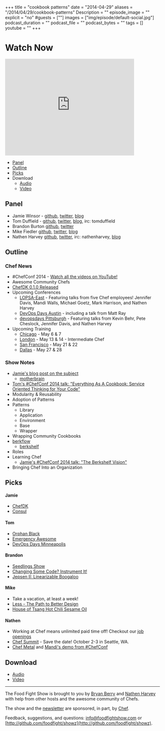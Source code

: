 +++
title = "cookbook patterns"
date = "2014-04-29"
aliases = "/2014/04/29/cookbook-patterns"
Description = ""
episode_image = ""
explicit = "no"
#guests = [""]
images = ["img/episode/default-social.jpg"]
podcast_duration = ""
podcast_file = ""
podcast_bytes = ""
tags = []
youtube = ""
+++

# Watch Now

<iframe width="420" height="315" src="http://www.youtube.com/embed/B7PXdl4jYGQ" frameborder="0" allowfullscreen></iframe>

* [Panel](http://foodfightshow.org/2014/04/cookbook-patterns.html#panel)
* [Outline](http://foodfightshow.org/2014/04/cookbook-patterns.html#outline)
* [Picks](http://foodfightshow.org/2014/04/cookbook-patterns.html#picks)
* Download
  * [Audio](http://traffic.libsyn.com/foodfight/FoodFightShow72-CookbookPatterns.mp3)
  * [Video](http://youtu.be/B7PXdl4jYGQ)

Panel<a name="panel"></a>
-----

* Jamie Winsor - [github](https://github.com/reset), [twitter](https://twitter.com/resetexistence), [blog](http://vialstudios.com/)
* Tom Duffield - [github](http://github.com/tduffield), [twitter](http://twitter.com/tomduffield), [blog](http://tomduffield.com), irc:  tomduffield
* Brandon Burton [github](http://github.com/solarce), [twitter](https://twitter.com/solarce)
* Mike Fiedler [github](http://github.com/miketheman), [twitter](http://twitter.com/mikefiedler), [blog](http://www.miketheman.net)
* Nathen Harvey [github](http://github.com/nathenharvey), [twitter](http://twitter.com/nathenharvey), irc: nathenharvey, [blog](http://nathenharvey.com)

<!-- more -->

Outline<a name="outline"></a>
-------

### Chef News

* \#ChefConf 2014 - [Watch all the videos on YouTube!](http://www.youtube.com/watch?v=g-BF0z7eFoU&list=PL11cZfNdwNyMmx0msapJfuGsLV43C7XsA)
* Awesome Community Chefs
* [ChefDK 0.1.0 Released](http://www.getchef.com/blog/2014/04/29/chefdk-0-1-0-released/)
* Upcoming Conferences
  * [LOPSA-East](http://lopsa-east.org/2014/) - Featuring talks from five Chef employees!  Jennifer Davis, Mandi Walls, Michael Goetz, Mark Harrison, and Nathen Harvey
  * [DevOps Days Austin](http://devopsdays.org/events/2014-austin/) - including a talk from Matt Ray
  * [devopsdays Pittsburgh](http://devopsdays.org/events/2014-pittsburgh/) - Featuring talks from Kevin Behr, Pete Cheslock, Jennifer Davis, and Nathen Harvey
* Upcoming Training
  * [Chicago](http://www.getchef.com/blog/event/2-day-chef-fundamentals-chicago-3/) - May 6 & 7
  * [London](http://www.getchef.com/blog/event/intermediateadvanced-chef-london-uk/) - May 13 & 14 - Intermediate Chef
  * [San Francisco](http://www.getchef.com/blog/event/2-day-chef-fundamental-san-francisco/) - May 21 & 22
  * [Dallas](http://www.getchef.com/blog/event/2-day-chef-fundamentals-dallas-2/) - May 27 & 28


### Show Notes

* [Jamie's blog post on the subject](http://blog.vialstudios.com/the-environment-cookbook-pattern/)
  * [motherbrain](https://github.com/RiotGames/motherbrain)
* [Tom's \#ChefConf 2014 talk:  "Everything As A Cookbook: Service Oriented Thinking for Your Code"](http://www.youtube.com/watch?v=bzmxKwWrLCM)
* Modularity & Reusability
* Adoption of Patterns
* Patterns
  * Library
  * Application
  * Environment
  * Base
  * Wrapper
* Wrapping Community Cookbooks
* [berkflow](https://github.com/reset/berkflow)
  * [berkshelf](https://github.com/berkshelf/berkshelf)
* Roles
* Learning Chef
  * [Jamie's \#ChefConf 2014 talk:  "The Berkshelf Vision"](http://www.youtube.com/watch?v=Dq_vGxd-jps)
* Bringing Chef Into an Organization

Picks<a name="picks"></a>
-----
#### Jamie
* [ChefDK](http://www.getchef.com/downloads/chef-dk/)
* [Consul](http://www.consul.io/)

#### Tom
* [Orphan Black](http://www.bbcamerica.com/orphan-black/)
* [Emergency Awesome](https://www.youtube.com/user/emergencyawesome)
* [DevOps Days Minneapolis](http://devopsdays.org/events/2014-minneapolis/)

#### Brandon
* [Seedlings Show](http://seedlingsshow.com/)
* [Changing Some Code? Instrument It!](http://blog.travis-ci.com/2014-04-28-changing-some-code-instrument-it/)
* [Jepsen II: Linearizable Boogaloo](https://www.youtube.com/watch?v=XiXZOF6dZuE&feature=youtu.be)

#### Mike
* Take a vacation, at least a week!
* [Less - The Path to Better Design](https://vimeo.com/26330100)
* [House of Tsang Hot Chili Sesame Oil](http://www.farawayfoods.com/hotsesameoil.html)

#### Nathen
* Working at Chef means unlimited paid time off!  Checkout our [job openings](http://www.getchef.com/careers/)
* [Chef Summit](http://getchef.com/summit) - Save the date!  October 2-3 in Seattle, WA.
* [Chef Metal](https://github.com/opscode/chef-metal) and [Mandi's demo from \#ChefConf](http://www.youtube.com/watch?v=Fo4dtt6fXNc)

Download
--------
* [Audio](http://traffic.libsyn.com/foodfight/FoodFightShow72-CookbookPatterns.mp3)
* [Video](http://youtu.be/B7PXdl4jYGQ)

<hr />

The Food Fight Show is brought to you by [Bryan Berry](https://twitter.com/bryanwb) and [Nathen Harvey](https://twitter.com/nathenharvey) with help from other hosts and the awesome community of Chefs.

The show and the [newsletter](http://us6.campaign-archive2.com/home/?u=7d43a288e882a145b7e99c650&id=ad8186466d) are sponsored, in part, by [Chef](http://www.getchef.com).

Feedback, suggestions, and questions:  [info@foodfightshow.com](mailto:info@foodfightshow.com) or  [http://github.com/foodfight/showz](http://github.com/foodfight/showz).

